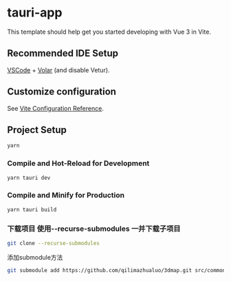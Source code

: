 # tauri-app

This template should help get you started developing with Vue 3 in Vite.

## Recommended IDE Setup

[VSCode](https://code.visualstudio.com/) + [Volar](https://marketplace.visualstudio.com/items?itemName=Vue.volar) (and disable Vetur).

## Customize configuration

See [Vite Configuration Reference](https://vitejs.dev/config/).

## Project Setup

```sh
yarn
```

### Compile and Hot-Reload for Development

```sh
yarn tauri dev
```

### Compile and Minify for Production

```sh
yarn tauri build
```

### 下载项目 使用--recurse-submodules 一并下载子项目
```sh
git clone --recurse-submodules
```

添加submodule方法
```sh
git submodule add https://github.com/qilimazhualuo/3dmap.git src/common/map3
```
